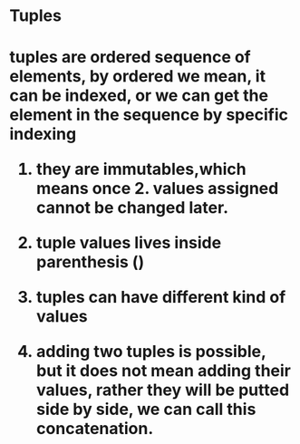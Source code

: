 <h1>Tuples<h1>
tuples are ordered sequence of elements, by ordered we mean, it can be indexed, or we can get the element in the sequence by specific indexing

1. they are immutables,which means once 2. values assigned cannot be changed later.

2. tuple values lives inside parenthesis ()

3. tuples can have different kind of values

4. adding two tuples is possible, but it does not mean adding their values, rather they will be putted side by side, we can call this concatenation.
